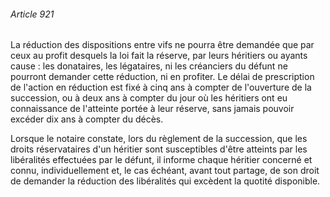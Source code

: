 ###### Article 921

La réduction des dispositions entre vifs ne pourra être demandée que par ceux au profit desquels la loi fait la réserve, par leurs héritiers ou ayants cause : les donataires, les légataires, ni les créanciers du défunt ne pourront demander cette réduction, ni en profiter. Le délai de prescription de l'action en réduction est fixé à cinq ans à compter de l'ouverture de la succession, ou à deux ans à compter du jour où les héritiers ont eu connaissance de l'atteinte portée à leur réserve, sans jamais pouvoir excéder dix ans à compter du décès.

Lorsque le notaire constate, lors du règlement de la succession, que les droits réservataires d'un héritier sont susceptibles d'être atteints par les libéralités effectuées par le défunt, il informe chaque héritier concerné et connu, individuellement et, le cas échéant, avant tout partage, de son droit de demander la réduction des libéralités qui excèdent la quotité disponible.

